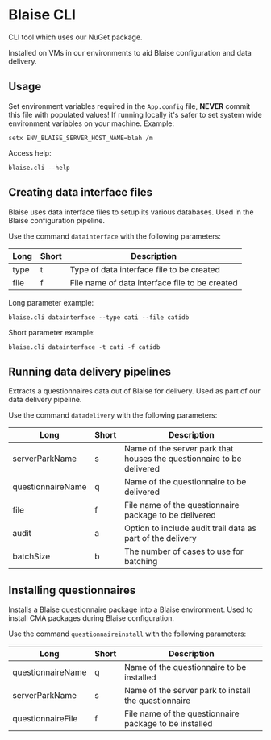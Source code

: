 # Blaise CLI

CLI tool which uses our NuGet package.

Installed on VMs in our environments to aid Blaise configuration and data delivery.

## Usage

Set environment variables required in the `App.config` file, **NEVER** commit this file with populated values! If running locally it's safer to set system wide environment variables on your machine. Example:

```
setx ENV_BLAISE_SERVER_HOST_NAME=blah /m
```

Access help:

```
blaise.cli --help
```

## Creating data interface files

Blaise uses data interface files to setup its various databases. Used in the Blaise configuration pipeline.

Use the command `datainterface` with the following parameters:

| Long | Short | Description |
| --- | --- | --- |
| type | t | Type of data interface file to be created |
| file | f | File name of data interface file to be created |

Long parameter example:

```
blaise.cli datainterface --type cati --file catidb
```

Short parameter example:

```
blaise.cli datainterface -t cati -f catidb
```

 ## Running data delivery pipelines

 Extracts a questionnaires data out of Blaise for delivery. Used as part of our data delivery pipeline.

Use the command `datadelivery` with the following parameters:

| Long | Short | Description |
| --- | --- | --- |
| serverParkName | s | Name of the server park that houses the questionnaire to be delivered |
| questionnaireName | q | Name of the questionnaire to be delivered |
| file | f | File name of the questionnaire package to be delivered |
| audit | a | Option to include audit trail data as part of the delivery |
| batchSize | b | The number of cases to use for batching |

 ## Installing questionnaires

 Installs a Blaise questionnaire package into a Blaise environment. Used to install CMA packages during Blaise configuration.

Use the command `questionnaireinstall` with the following parameters:

| Long | Short | Description |
| --- | --- | --- |
| questionnaireName | q | Name of the questionnaire to be installed |
| serverParkName | s | Name of the server park to install the questionnaire |
| questionnaireFile | f | File name of the questionnaire package to be installed |
